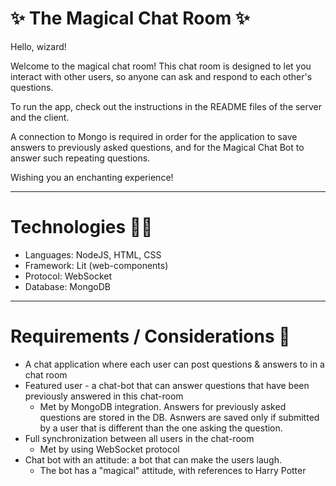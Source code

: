 # ✨ The Magical Chat Room ✨

Hello, wizard!

Welcome to the magical chat room!
This chat room is designed to let you interact with other users, so anyone can ask and respond to each other's questions.

To run the app, check out the instructions in the README files of the server and the client.

A connection to Mongo is required in order for the application to save answers to previously asked questions, and for the Magical Chat Bot to answer such repeating questions.

Wishing you an enchanting experience!

---

# Technologies 👩‍💻

* Languages: NodeJS, HTML, CSS
* Framework: Lit (web-components)
* Protocol: WebSocket
* Database: MongoDB
---

# Requirements / Considerations 📝
* A chat application where each user can post questions & answers to in a chat room
* Featured user - a chat-bot that can answer questions that have been previously answered in this chat-room
    * Met by MongoDB integration. Answers for previously asked questions are stored in the DB. Asnwers are saved only if submitted by a user that is different than the one asking the question.
* Full synchronization between all users in the chat-room
    * Met by using WebSocket protocol
* Chat bot with an attitude: a bot that can make the users laugh.
    * The bot has a "magical" attitude, with references to Harry Potter